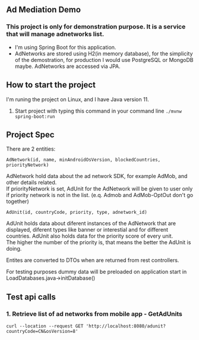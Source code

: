 ## Ad Mediation Demo

### This project is only for demonstration purpose. It is a service that will manage adnetworks list. 

- I'm using Spring Boot for this application.
- AdNetworks are stored using H2(in memory database), for the simplicity of the demostration, for production I would use PostgreSQL or MongoDB maybe. AdNetworks are accessed via JPA.

## How to start the project

I'm runing the project on Linux, and I have Java version 11.

1. Start project with typing this command in your command line `./mvnw spring-boot:run` 

## Project Spec

There are 2 entities:

```AdNetwork(id, name, minAndroidOsVersion, blockedCountries, priorityNetwork)```

AdNetwork hold data about the ad network SDK, for example AdMob, and other details related.<br /> 
If priorityNetwork is set, AdUnit for the AdNetwork will be given to user only if priority network is not in the list.
(e.q. Admob and AdMob-OptOut don't go together)

```AdUnit(id, countryCode, priority, type, adnetwork_id)```

AdUnit holds data about diferent instances of the AdNetwork that are displayed, diferent types like banner or interestial and for different countries. AdUnit also holds data for the priority score of every unit.<br />
The higher the number of the priority is, that means the better the AdUnit is doing.

Entites are converted to DTOs when are returned from rest controllers.

For testing purposes dummy data will be preloaded on application start in LoadDatabases.java->initDatabase()

## Test api calls

### 1. Retrieve list of ad networks from mobile app - GetAdUnits
```curl --location --request GET 'http://localhost:8080/adunit?countryCode=CN&osVersion=8'```
